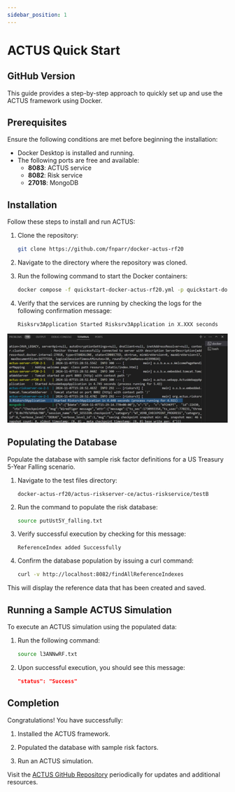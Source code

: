 ```yaml
---
sidebar_position: 1
---
```


# ACTUS Quick Start

## GitHub Version

This guide provides a step-by-step approach to quickly set up and use the ACTUS framework using Docker.

## Prerequisites

Ensure the following conditions are met before beginning the installation:

- Docker Desktop is installed and running.
- The following ports are free and available:
  - **8083**: ACTUS service
  - **8082**: Risk service
  - **27018**: MongoDB

## Installation

Follow these steps to install and run ACTUS:

1. Clone the repository:
   ```bash
   git clone https://github.com/fnparr/docker-actus-rf20
   ```
2. Navigate to the directory where the repository was cloned.

3. Run the following command to start the Docker containers:

   ```bash
   docker compose -f quickstart-docker-actus-rf20.yml -p quickstart-docker-actus-rf20 up

   ```

4. Verify that the services are running by checking the logs for the following confirmation message:
   ```plaintext
   Risksrv3Application Started Risksrv3Application in X.XXX seconds
   ```

![image](../assets/quickstart.jpg)

## Populating the Database

Populate the database with sample risk factor definitions for a US Treasury 5-Year Falling scenario.

1. Navigate to the test files directory:
   ```plaintext
   docker-actus-rf20/actus-riskserver-ce/actus-riskservice/testB
   ```
2. Run the command to populate the risk database:
   ```bash
   source putUst5Y_falling.txt
   ```
3. Verify successful execution by checking for this message:
   ```plaintext
   ReferenceIndex added Successfully
   ```
4. Confirm the database population by issuing a curl command:
   ```bash
   curl -v http://localhost:8082/findAllReferenceIndexes
   ```

This will display the reference data that has been created and saved.

## Running a Sample ACTUS Simulation

To execute an ACTUS simulation using the populated data:

1. Run the following command:

   ```bash
   source l3ANNwRF.txt

   ```

2. Upon successful execution, you should see this message:
   ```json
   "status": "Success"
   ```

## Completion

Congratulations! You have successfully:

1. Installed the ACTUS framework.

2. Populated the database with sample risk factors.

3. Run an ACTUS simulation.

Visit the [ACTUS GitHub Repository](https://github.com/fnparr/docker-actus-rf20) periodically for updates and additional resources.
